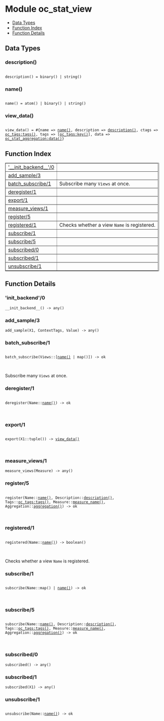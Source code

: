

# Module oc_stat_view #
* [Data Types](#types)
* [Function Index](#index)
* [Function Details](#functions)

<a name="types"></a>

## Data Types ##




### <a name="type-description">description()</a> ###


<pre><code>
description() = binary() | string()
</code></pre>




### <a name="type-name">name()</a> ###


<pre><code>
name() = atom() | binary() | string()
</code></pre>




### <a name="type-view_data">view_data()</a> ###


<pre><code>
view_data() = #{name =&gt; <a href="#type-name">name()</a>, description =&gt; <a href="#type-description">description()</a>, ctags =&gt; <a href="oc_tags.md#type-tags">oc_tags:tags()</a>, tags =&gt; [<a href="oc_tags.md#type-key">oc_tags:key()</a>], data =&gt; <a href="oc_stat_aggregation.md#type-data">oc_stat_aggregation:data()</a>}
</code></pre>

<a name="index"></a>

## Function Index ##


<table width="100%" border="1" cellspacing="0" cellpadding="2" summary="function index"><tr><td valign="top"><a href="#__init_backend__-0">'__init_backend__'/0</a></td><td></td></tr><tr><td valign="top"><a href="#add_sample-3">add_sample/3</a></td><td></td></tr><tr><td valign="top"><a href="#batch_subscribe-1">batch_subscribe/1</a></td><td>
Subscribe many <code>Views</code> at once.</td></tr><tr><td valign="top"><a href="#deregister-1">deregister/1</a></td><td></td></tr><tr><td valign="top"><a href="#export-1">export/1</a></td><td></td></tr><tr><td valign="top"><a href="#measure_views-1">measure_views/1</a></td><td></td></tr><tr><td valign="top"><a href="#register-5">register/5</a></td><td></td></tr><tr><td valign="top"><a href="#registered-1">registered/1</a></td><td>
Checks whether a view <code>Name</code> is registered.</td></tr><tr><td valign="top"><a href="#subscribe-1">subscribe/1</a></td><td></td></tr><tr><td valign="top"><a href="#subscribe-5">subscribe/5</a></td><td></td></tr><tr><td valign="top"><a href="#subscribed-0">subscribed/0</a></td><td></td></tr><tr><td valign="top"><a href="#subscribed-1">subscribed/1</a></td><td></td></tr><tr><td valign="top"><a href="#unsubscribe-1">unsubscribe/1</a></td><td></td></tr></table>


<a name="functions"></a>

## Function Details ##

<a name="__init_backend__-0"></a>

### '__init_backend__'/0 ###

`__init_backend__() -> any()`

<a name="add_sample-3"></a>

### add_sample/3 ###

`add_sample(X1, ContextTags, Value) -> any()`

<a name="batch_subscribe-1"></a>

### batch_subscribe/1 ###

<pre><code>
batch_subscribe(Views::[<a href="#type-name">name()</a> | map()]) -&gt; ok
</code></pre>
<br />

Subscribe many `Views` at once.

<a name="deregister-1"></a>

### deregister/1 ###

<pre><code>
deregister(Name::<a href="#type-name">name()</a>) -&gt; ok
</code></pre>
<br />

<a name="export-1"></a>

### export/1 ###

<pre><code>
export(X1::tuple()) -&gt; <a href="#type-view_data">view_data()</a>
</code></pre>
<br />

<a name="measure_views-1"></a>

### measure_views/1 ###

`measure_views(Measure) -> any()`

<a name="register-5"></a>

### register/5 ###

<pre><code>
register(Name::<a href="#type-name">name()</a>, Description::<a href="#type-description">description()</a>, Tags::<a href="oc_tags.md#type-tags">oc_tags:tags()</a>, Measure::<a href="#type-measure_name">measure_name()</a>, Aggregation::<a href="#type-aggregation">aggregation()</a>) -&gt; ok
</code></pre>
<br />

<a name="registered-1"></a>

### registered/1 ###

<pre><code>
registered(Name::<a href="#type-name">name()</a>) -&gt; boolean()
</code></pre>
<br />

Checks whether a view `Name` is registered.

<a name="subscribe-1"></a>

### subscribe/1 ###

<pre><code>
subscribe(Name::map() | <a href="#type-name">name()</a>) -&gt; ok
</code></pre>
<br />

<a name="subscribe-5"></a>

### subscribe/5 ###

<pre><code>
subscribe(Name::<a href="#type-name">name()</a>, Description::<a href="#type-description">description()</a>, Tags::<a href="oc_tags.md#type-tags">oc_tags:tags()</a>, Measure::<a href="#type-measure_name">measure_name()</a>, Aggregation::<a href="#type-aggregation">aggregation()</a>) -&gt; ok
</code></pre>
<br />

<a name="subscribed-0"></a>

### subscribed/0 ###

`subscribed() -> any()`

<a name="subscribed-1"></a>

### subscribed/1 ###

`subscribed(X1) -> any()`

<a name="unsubscribe-1"></a>

### unsubscribe/1 ###

<pre><code>
unsubscribe(Name::<a href="#type-name">name()</a>) -&gt; ok
</code></pre>
<br />

